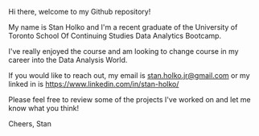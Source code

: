 Hi there, welcome to my Github repository!

My name is Stan Holko and I'm a recent graduate of the University of Toronto School Of Continuing Studies Data Analytics Bootcamp.

I've really enjoyed the course and am looking to change course in my career into the Data Analysis World.

If you would like to reach out, my email is stan.holko.jr@gmail.com or my linked in is https://www.linkedin.com/in/stan-holko/

Please feel free to review some of the projects I've worked on and let me know what you think!

Cheers, Stan
